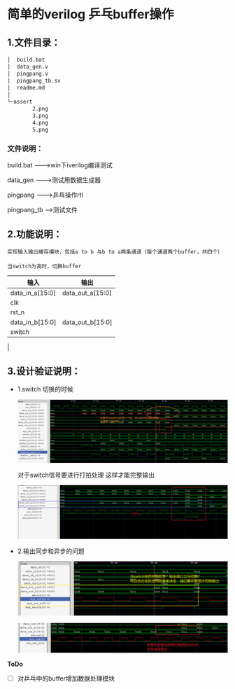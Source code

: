 # 简单的verilog 乒乓buffer操作

## 1.文件目录：
```
│  build.bat
│  data_gen.v
│  pingpang.v
│  pingpang_tb.sv
│  readme.md
│
└─assert
        2.png
        3.png
        4.png
        5.png
```
### 文件说明：

build.bat --->win下iverilog编译测试

data_gen  --->测试用数据生成器

pingpang  --->乒乓操作rtl

pingpang_tb -->测试文件


## 2.功能说明：
```
实现输入输出缓存模块，包括a to b 与b to a两条通道（每个通道两个buffer，共四个）

当switch为高时，切换buffer
```

|   输入   | 输出  |
|  ----  | ----  |
| data_in_a[15:0] | data_out_a[15:0] |
| clk  
|rst_n 
| data_in_b[15:0] | data_out_b[15:0] |
|switch
|

## 3.设计验证说明：
- 1.switch 切换的时候
  
	![1](assert/3.png)

	对于switch信号要进行打拍处理
	这样才能完整输出

	![2](assert/2.png)


- 2.输出同步和异步的问题
  
  	![2](assert/4.png)
  	
  	![2](assert/5.png)


**ToDo**
- [ ] 对乒乓中的buffer增加数据处理模块